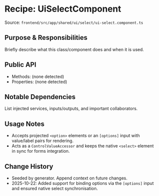 # Recipe: UiSelectComponent

Source: `frontend/src/app/shared/ui/select/ui-select.component.ts`

## Purpose & Responsibilities
Briefly describe what this class/component does and when it is used.

## Public API
- Methods: (none detected)
- Properties: (none detected)

## Notable Dependencies
List injected services, inputs/outputs, and important collaborators.

## Usage Notes
- Accepts projected `<option>` elements or an `[options]` input with value/label pairs for rendering.
- Acts as a `ControlValueAccessor` and keeps the native `<select>` element in sync for forms integration.

## Change History
- Seeded by generator. Append context on future changes.
- 2025-10-22: Added support for binding options via the `[options]` input and ensured native select synchronisation.


